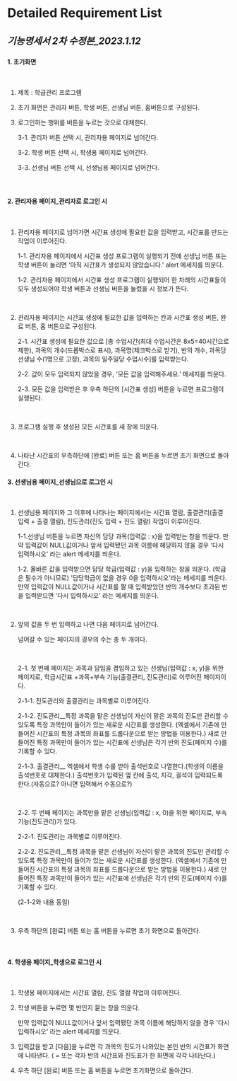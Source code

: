 # 

# Detailed Requirement List

## _기능명세서 2차 수정본_2023.1.12_

### 

#### 1. 초기화면

<br>

1. 제목 : 학급관리 프로그램

2. 초기 화면은 관리자 버튼, 학생 버튼, 선생님 버튼, 홈버튼으로 구성된다.

3. 로그인하는 행위를 버튼을 누르는 것으로 대체한다.
   
   3-1. 관리자 버튼 선택 시, 관리자용 페이지로 넘어간다.
   
   3-2. 학생 버튼 선택 시, 학생용 페이지로 넘어간다.
   
   3-3. 선생님 버튼 선택 시, 선생님용 페이지로 넘어간다.

#### 

<br>

#### 2. 관리자용 페이지_관리자로 로그인 시

<br>

1. 관리자용 페이지로 넘어가면 시간표 생성에 필요한 값을 입력받고, 시간표를 만드는 작업이 이루어진다.
   
   1-1. 관리자용 페이지에서 시간표 생성 프로그램이 실행되기 전에 선생님 버튼 또는 학생 버튼이 눌리면 '아직 시간표가 생성되지 않았습니다.' alert 메세지를 띄운다.
   
   1-2. 관리자용 페이지에서 시간표 생성 프로그램이 실행되어 한 차례의 시간표들이 모두 생성되어야 학생 버튼과 선생님 버튼을 눌렀을 시 정보가 뜬다.
   
   <br>

2. 관리자용 페이지는 시간표 생성에 필요한 값을 입력하는 칸과 시간표 생성 버튼, 완료 버튼, 홈 버튼으로 구성된다.
   
   2-1. 시간표 생성에 필요한 값으로 [총 수업시간(최대 수업시간은 8x5=40시간으로 제한), 과목의 개수(드롭박스로 표시), 과목명(체크박스로 받기), 반의 개수, 과목당 선생님 수(1명으로 고정), 과목의 일주일당 수업시수]를 입력받는다.
   
   2-2. 값이 모두 입력되지 않았을 경우, '모든 값을 입력해주세요.' 메세지를 띄운다.
   
   2-3. 모든 값을 입력받은 후 우측 하단의 [시간표 생성] 버튼을 누르면 프로그램이 실행된다.
   
   <br>

3. 프로그램 실행 후 생성된 모든 시간표를 새 창에 띄운다.
   
   <br>

4. 나타난 시간표의 우측하단에 [완료] 버튼 또는 홈 버튼을 누르면 초기 화면으로 돌아간다.

#### 

#### 

#### 3. 선생님용 페이지_선생님으로 로그인 시

<br>

1. 선생님용 페이지와 그 이후에 나타나는 페이지에서는 시간표 열람, 출결관리(출결 입력 + 출결 열람), 진도관리(진도 입력 + 진도 열람) 작업이 이루어진다. 
   
   1-1.선생님 버튼을 누르면 자신의 담당 과목(입력값 : x)을 입력받는 창을 띄운다.
   만약 입력값이 NULL값이거나 앞서 입력됐던 과목 이름에 해당하지 않을 경우 '다시 입력하시오' 라는 alert 메세지를 띄운다.
   
   1-2. 올바른 값을 입력받으면 담당 학급(입력값 : y)을 입력하는 창을 띄운다.
   (학급은 필수가 아니므로) '담당학급이 없을 경우 0을 입력하시오'라는 메세지를 띄운다.
   만약 입력값이 NULL값이거나 시간표를 짤 때 입력받았던 반의 개수보다 초과된 반을 입력받으면 '다시 입력하시오' 라는 메세지를 띄운다.
   
   <br>

2. 앞의 값을 두 번 입력하고 나면 다음 페이지로 넘어간다.
   
   넘어갈 수 있는 페이지의 경우의 수는 총 두 개이다.
   
   <br>
   
   2-1. 첫 번째 페이지는 과목과 담임을 겸임하고 있는 선생님(입력값 : x, y)을 위한 페이지로, 학급시간표 +과목+부속 기능(출결관리, 진도관리)로 이루어진 페이지이다.
   
   2-1-1. 진도관리와 출결관리는 과목별로 이루어진다.
   
   2-1-2. 진도관리__특정 과목을 맡은 선생님이 자신이 맡은 과목의 진도만 관리할 수 있도록 특정 과목만이 들어가 있는 새로운 시간표를 생성한다. (엑셀에서 기존에 만들어진 시간표의 특정 과목의 좌표를 드롭다운으로 받는 방법을 이용한다.) 새로 만들어진 특정 과목만이 들어가 있는 시간표에 선생님은 각기 반의 진도(페이지 수)를 기록할 수 있다.
   
   2-1-3. 출결관리__ 엑셀에서 학생 수를 받아 출석번호로 나열한다.(학생의 이름을 출석번호로 대체한다.) 출석번호가 입력된 옆 칸에 출석, 지각, 결석이 입력되도록 한다.(자동으로? 아니면 입력해서 수동으로?) 
   
   <br>
   
   2-2. 두 번째 페이지는 과목만을 맡은 선생님(입력값 : x, 0)을 위한 페이지로, 부속기능(진도관리)가 있다.
   
   2-2-1. 진도관리는 과목별로 이루어진다.
   
   2-2-2. 진도관리__특정 과목을 맡은 선생님이 자신이 맡은 과목의 진도만 관리할 수 있도록 특정 과목만이 들어가 있는 새로운 시간표를 생성한다. (엑셀에서 기존에 만들어진 시간표의 특정 과목의 좌표를 드롭다운으로 받는 방법을 이용한다.) 새로 만들어진 특정 과목만이 들어가 있는 시간표에 선생님은 각기 반의 진도(페이지 수)를 기록할 수 있다.
   
   (2-1-2와 내용 동일)

<br>

3. 우측 하단의 [완료] 버튼 또는 홈 버튼을 누르면 초기 화면으로 돌아간다.
   
   <br>

#### 4. 학생용 페이지_학생으로 로그인 시

<br>

1. 학생용 페이지에서는 시간표 열람, 진도 열람 작업이 이루어진다.

2. 학생 버튼을 누르면 몇 반인지 묻는 창을 띄운다.
   
   만약 입력값이 NULL값이거나 앞서 입력됐던 과목 이름에 해당하지 않을 경우 '다시 입력하시오' 라는 alert 메세지를 띄운다.

3. 입력값을 받고 [다음]을 누르면 각 과목의 진도가 나와있는 본인 반의 시간표가 화면에 나타낸다. ( = 또는 각자 반의 시간표와 진도표가 한 화면에 각각 나타난다.)

4. 우측 하단 [완료] 버튼 또는 홈 버튼을 누르면 초기화면으로 돌아간다.
